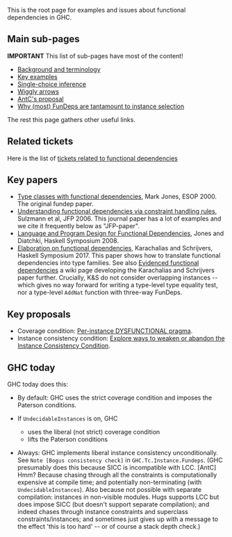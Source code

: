 This is the root page for examples and issues about functional dependencies in GHC.

## Main sub-pages

**IMPORTANT** This list of sub-pages have most of the content!

* [Background and terminology](Functional-dependencies-in-GHC/background-and-terminology)
* [Key examples](Functional-dependencies-in-GHC/key-examples)
* [Single-choice inference](Functional-dependencies-in-GHC/Single-choice-inference)
* [Wiggly arrows](Functional-dependencies-in-GHC/Wiggly-arrows)
* [AntC's proposal](Functional-dependencies-in-GHC/AntC-proposal)
* [Why (most) FunDeps are tantamount to instance selection](Functional-dependencies-in-GHC/Background-in-database-theory)

The rest this page gathers other useful links.

## Related tickets

Here is the list of [tickets related to functional dependencies](https://gitlab.haskell.org/ghc/ghc/-/issues/?label_name%5B%5D=FunctionalDependencies)

## Key papers

* [Type classes with functional dependencies](https://web.cecs.pdx.edu/~mpj/pubs/fundeps.html), Mark Jones, ESOP 2000.  The original fundep paper.
* [Understanding functional dependencies via constraint handling rules](https://www.microsoft.com/en-us/research/publication/understanding-functional-dependencies-via-constraint-handling-rules/), Sulzmann et al, JFP 2006.  This journal paper has a lot of examples and we cite it frequently below as "JFP-paper".
* [Language and Program Design for Functional Dependencies](https://web.cecs.pdx.edu/~mpj/pubs/fundeps-design.pdf), Jones and Diatchki, Haskell Symposium 2008.
* [Elaboration on functional dependencies](https://people.cs.kuleuven.be/~tom.schrijvers/portfolio/haskell2017a.html), Karachalias and Schrijvers, Haskell Symposium 2017.  This paper shows how to translate functional dependencies into type families. See also [Evidenced functional dependencies](Functional-dependencies-in-GHC/Evidenced-Functional-Dependencies) a wiki page developing the Karachalias and Schrijvers paper further. Crucially, K&S do not consider overlapping instances -- which gives no way forward for writing a type-level type equality test, nor a type-level `AddNat` function with three-way FunDeps.


## Key proposals

* Coverage condition: [Per-instance DYSFUNCTIONAL pragma](https://github.com/ghc-proposals/ghc-proposals/pull/374).
* Instance consistency condition: [Explore ways to weaken or abandon the Instance Consistency Condition](https://github.com/ghc-proposals/ghc-proposals/issues/391).

## GHC today

GHC today does this:

* By default: GHC uses the strict coverage condition and imposes the Paterson conditions.

* If `UndecidableInstances` is on, GHC
  * uses the liberal (not strict) coverage condition
  * lifts the Paterson conditions

* Always: GHC implements liberal instance consistency unconditionally.  See `Note [Bogus consistency check]` in `GHC.Tc.Instance.Fundeps`.  (GHC presumably does this because SICC is incompatible with LCC. [AntC] Hmm? Because chasing through all the constraints is computationally expensive at compile time; and potentially non-terminating (with `UndecidableInstances`). Also because not possible with separate compilation: instances in non-visible modules. Hugs supports LCC but does impose SICC (but doesn't support separate compilation); and indeed chases through instance constraints and superclass constraints/instances; and sometimes just gives up with a message to the effect 'this is too hard' -- or of course a stack depth check.)
